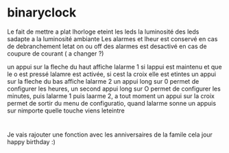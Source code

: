 # binaryclock
Le fait de mettre a plat lhorloge eteint les leds
la luminosité des leds sadapte a la luminosité ambiante
Les alarmes et lheur est conservé en cas de debranchement
letat on ou off des alarmes est desactivé en cas de coupure de courant ( a changer ?)

un appui sur la fleche du haut affiche lalarme 1 si lappui est maintenu et que le o est pressé lalamre est activée, si cest la croix elle est etintes
un appui sur la fleche du bas affiche lalarme 2
un appui long sur 0 permet de configurer les heures, un second appui long sur O permet de configurer les minutes, puis lalarme 1 puis laarme 2, a tout moment un appui sur la croix permet de sortir du menu de configuratio,
quand lalarme sonne un appuis sur nimporte quelle touche viens leteintre


#
Je vais rajouter une fonction avec les anniversaires de la famile
cela jour happy birthday :)
